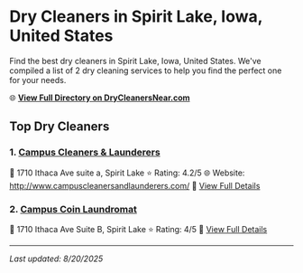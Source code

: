 # Dry Cleaners in Spirit Lake, Iowa, United States

Find the best dry cleaners in Spirit Lake, Iowa, United States. We've compiled a list of 2 dry cleaning services to help you find the perfect one for your needs.

🌐 **[View Full Directory on DryCleanersNear.com](https://drycleanersnear.com/city/US/Iowa/Spirit%20Lake)**

## Top Dry Cleaners

### 1. [Campus Cleaners & Launderers](https://drycleanersnear.com/dryCleaner/688ace22bd9156e46277d6b1/campus-cleaners-launderers)
📍 1710 Ithaca Ave suite a, Spirit Lake
⭐ Rating: 4.2/5
🌐 Website: http://www.campuscleanersandlaunderers.com/
🔗 [View Full Details](https://drycleanersnear.com/dryCleaner/688ace22bd9156e46277d6b1/campus-cleaners-launderers)

### 2. [Campus Coin Laundromat](https://drycleanersnear.com/dryCleaner/688ace23bd9156e46277d6d2/campus-coin-laundromat)
📍 1710 Ithaca Ave Suite B, Spirit Lake
⭐ Rating: 4/5
🔗 [View Full Details](https://drycleanersnear.com/dryCleaner/688ace23bd9156e46277d6d2/campus-coin-laundromat)


---

*Last updated: 8/20/2025*
